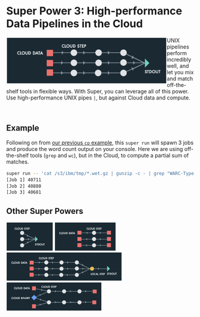 # Super Power 3: High-performance Data Pipelines in the Cloud

<img src="images/runvis3.png" align="left" height="125">

UNIX pipelines perform incredibly well, and let you mix and match
off-the-shelf tools in flexible ways.  With Super, you can leverage
all of this power. Use high-performance UNIX pipes `|`, but against
Cloud data and compute.

<br>

## Example

Following on from [our previous `cp` example](example2.md#example),
this `super run` will spawn 3 jobs and produce the word count output
on your console. Here we are using off-the-shelf tools (`grep` and
`wc`), but in the Cloud, to compute a partial sum of matches.

```sh
super run -- 'cat /s3/ibm/tmp/*.wet.gz | gunzip -c - | grep "WARC-Type: conversion" | wc -l'
[Job 1] 40711
[Job 2] 40880
[Job 3] 40681
```

## Other Super Powers

<!--[<img src="images/runvis3.png" height="77">](example3.md)-->
[<img src="images/runvis1.png" height="77">](example1.md)
[<img src="images/runvis2.png" height="77">](example2.md)
[<img src="images/runvis4.png" height="77">](example4.md)
[<img src="images/runvis5.png" height="77">](example5.md)
